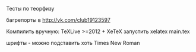 Тесты по теорфизу

багрепорты в http://vk.com/club19123597

Компилить вручную: 
TeXLive >=2012 + XeTeX
запустить xelatex main.tex

шрифты - можно подставить хоть Times New Roman
